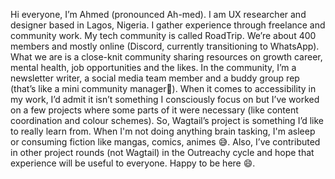 Hi everyone, I’m Ahmed (pronounced Ah-med). I am UX researcher and designer based in Lagos, Nigeria. I gather experience through freelance and community work. My tech community is called RoadTrip.
We’re about 400 members and mostly online (Discord, currently transitioning to WhatsApp). What we are is a close-knit community sharing resources on growth career, mental health, job opportunities and the likes. In the community, I’m a newsletter writer, a social media team member and a buddy group rep (that’s like a mini community manager👀).
When it comes to accessibility in my work, I’d admit it isn’t something I consciously focus on but I’ve worked on a few projects where some parts of it were necessary (like content coordination and colour schemes). So, Wagtail’s project is something I’d like to really learn from.
When I'm not doing anything brain tasking, I'm asleep or consuming fiction like mangas, comics, animes 😅.
Also, I’ve contributed in other project rounds (not Wagtail) in the Outreachy cycle and hope that experience will be useful to everyone.
Happy to be here 😄.

